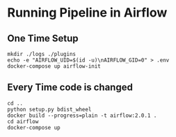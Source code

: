 # Running Pipeline in Airflow

## One Time Setup
    mkdir ./logs ./plugins
    echo -e "AIRFLOW_UID=$(id -u)\nAIRFLOW_GID=0" > .env
    docker-compose up airflow-init


## Every Time code is changed
    cd ..
    python setup.py bdist_wheel
    docker build --progress=plain -t airflow:2.0.1 .
    cd airflow
    docker-compose up